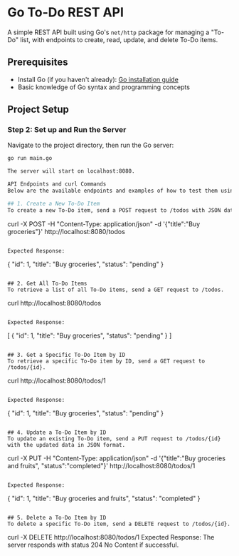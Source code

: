 # Go To-Do REST API

A simple REST API built using Go's `net/http` package for managing a "To-Do" list, with endpoints to create, read, update, and delete To-Do items.

## Prerequisites
- Install Go (if you haven't already): [Go installation guide](https://golang.org/doc/install)
- Basic knowledge of Go syntax and programming concepts

## Project Setup

### Step 2: Set up and Run the Server
Navigate to the project directory, then run the Go server:

```bash
go run main.go

The server will start on localhost:8080.

API Endpoints and curl Commands
Below are the available endpoints and examples of how to test them using curl.

## 1. Create a New To-Do Item
To create a new To-Do item, send a POST request to /todos with JSON data.

```
curl -X POST -H "Content-Type: application/json" -d '{"title":"Buy groceries"}' http://localhost:8080/todos
```

Expected Response:

```
{
  "id": 1,
  "title": "Buy groceries",
  "status": "pending"
}
```

## 2. Get All To-Do Items
To retrieve a list of all To-Do items, send a GET request to /todos.

```
curl http://localhost:8080/todos
```

Expected Response:

```
[
  {
    "id": 1,
    "title": "Buy groceries",
    "status": "pending"
  }
]
```

## 3. Get a Specific To-Do Item by ID
To retrieve a specific To-Do item by ID, send a GET request to /todos/{id}.

```
curl http://localhost:8080/todos/1
```

Expected Response:
```
{
  "id": 1,
  "title": "Buy groceries",
  "status": "pending"
}
```

## 4. Update a To-Do Item by ID
To update an existing To-Do item, send a PUT request to /todos/{id} with the updated data in JSON format.

```
curl -X PUT -H "Content-Type: application/json" -d '{"title":"Buy groceries and fruits", "status":"completed"}' http://localhost:8080/todos/1
```

Expected Response:
```
{
  "id": 1,
  "title": "Buy groceries and fruits",
  "status": "completed"
}
```

## 5. Delete a To-Do Item by ID
To delete a specific To-Do item, send a DELETE request to /todos/{id}.

```
curl -X DELETE http://localhost:8080/todos/1
Expected Response: The server responds with status 204 No Content if successful.
```